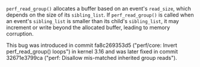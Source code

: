`perf_read_group()` allocates a buffer based on an event's `read_size`, which depends on the size of its `sibling_list`.
If `perf_read_group()` is called when an event's `sibling_list` is smaller than its child's `sibling_list`, it may increment or write beyond the allocated buffer, leading to memory corruption.

This bug was introduced in commit fa8c269353d5 ("perf/core: Invert perf_read_group() loops") in kernel 3.16 and was later fixed in commit 32671e3799ca ("perf: Disallow mis-matched inherited group reads").